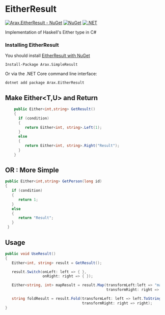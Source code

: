 # EitherResult
[![Arax.EitherResult - NuGet](https://img.shields.io/badge/nuget-Arax.EitherResult-blue)](https://www.nuget.org/packages/Arax.EitherResult)
[![NuGet](https://img.shields.io/nuget/dt/Arax.EitherResult.svg)](https://www.nuget.org/packages/Arax.EitherResult) 
[![.NET](https://github.com/araxis/EitherResult/actions/workflows/dotnet.yml/badge.svg)](https://github.com/araxis/EitherResult/actions/workflows/dotnet.yml)

Implementation of Haskell's Either type in C#

### Installing EitherResult

You should install [EitherResult with NuGet](https://www.nuget.org/packages/Arax.EitherResult)

    Install-Package Arax.SimpleResult
    
Or via the .NET Core command line interface:

    dotnet add package Arax.EitherResult

##  Make Either<T,U> and Return 
```csharp
    public Either<int,string> GetResult()
    {
      if (condition)
      {
         return Either<int, string>.Left(1);
      }
      else
      {
         return Either<int, string>.Right("Result");
      }
    }
```
## OR : More Simple
```csharp
public Either<int,string> GetPerson(long id)
{
   if (condition)
   {
      return 1;
   }
   else
   {
      return "Result";
   }
 }
```
## Usage 
```csharp
public void UseResult()
{
   Either<int, string> result = GetResult();

   result.Switch(onLeft: left => { },
                 onRight: right => { });

   Either<string, int> mapResult = result.Map(transformLeft:left => "map left",
                                              transformRight: right => 25);

   string foldResult = result.Fold(transformLeft: left => left.ToString(),
                                   transformRight: right => right);
}
```
